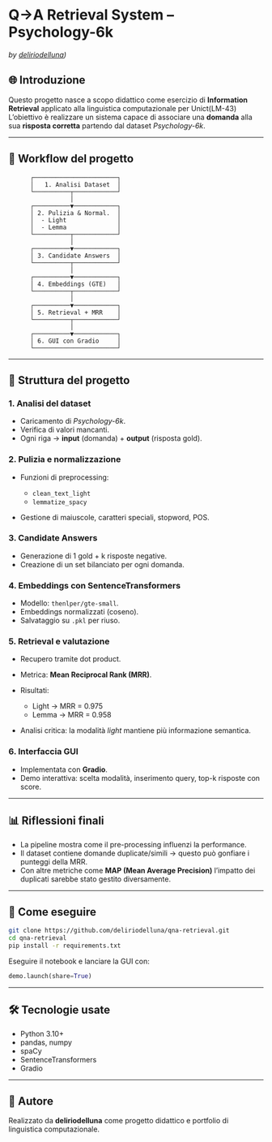 
# Q→A Retrieval System – Psychology-6k

*by [deliriodelluna]([https://github.com/deliriodelluna]))*

## 🌐 Introduzione

Questo progetto nasce a scopo didattico come esercizio di **Information Retrieval** applicato alla linguistica computazionale per Unict(LM-43)
L’obiettivo è realizzare un sistema capace di associare una **domanda** alla sua **risposta corretta** partendo dal dataset *Psychology-6k*.

---

## 🔄 Workflow del progetto

```text
      ┌───────────────────────┐
      │   1. Analisi Dataset  │
      └──────────┬────────────┘
                 │
      ┌──────────▼────────────┐
      │ 2. Pulizia & Normal.  │
      │  - Light              │
      │  - Lemma              │
      └──────────┬────────────┘
                 │
      ┌──────────▼────────────┐
      │ 3. Candidate Answers  │
      └──────────┬────────────┘
                 │
      ┌──────────▼────────────┐
      │ 4. Embeddings (GTE)   │
      └──────────┬────────────┘
                 │
      ┌──────────▼────────────┐
      │ 5. Retrieval + MRR    │
      └──────────┬────────────┘
                 │
      ┌──────────▼────────────┐
      │ 6. GUI con Gradio     │
      └───────────────────────┘
```

---

## 📂 Struttura del progetto

### 1. Analisi del dataset

* Caricamento di *Psychology-6k*.
* Verifica di valori mancanti.
* Ogni riga → **input** (domanda) + **output** (risposta gold).

### 2. Pulizia e normalizzazione

* Funzioni di preprocessing:

  * `clean_text_light`
  * `lemmatize_spacy`
* Gestione di maiuscole, caratteri speciali, stopword, POS.

### 3. Candidate Answers

* Generazione di 1 gold + k risposte negative.
* Creazione di un set bilanciato per ogni domanda.

### 4. Embeddings con SentenceTransformers

* Modello: `thenlper/gte-small`.
* Embeddings normalizzati (coseno).
* Salvataggio su `.pkl` per riuso.

### 5. Retrieval e valutazione

* Recupero tramite dot product.
* Metrica: **Mean Reciprocal Rank (MRR)**.
* Risultati:

  * Light → MRR = 0.975
  * Lemma → MRR = 0.958
* Analisi critica: la modalità *light* mantiene più informazione semantica.

### 6. Interfaccia GUI

* Implementata con **Gradio**.
* Demo interattiva: scelta modalità, inserimento query, top-k risposte con score.

---

## 📊 Riflessioni finali

* La pipeline mostra come il pre-processing influenzi la performance.
* Il dataset contiene domande duplicate/simili → questo può gonfiare i punteggi della MRR.
* Con altre metriche come **MAP (Mean Average Precision)** l’impatto dei duplicati sarebbe stato gestito diversamente.

---

## 🚀 Come eseguire

```bash
git clone https://github.com/deliriodelluna/qna-retrieval.git
cd qna-retrieval
pip install -r requirements.txt
```

Eseguire il notebook e lanciare la GUI con:

```python
demo.launch(share=True)
```

---

## 🛠️ Tecnologie usate

* Python 3.10+
* pandas, numpy
* spaCy
* SentenceTransformers
* Gradio

---

## 📖 Autore

Realizzato da **deliriodelluna**  come progetto didattico e portfolio di linguistica computazionale.


